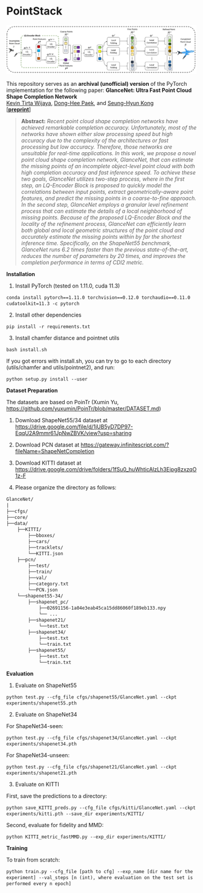 # PointStack

<p align = 'center'>
<img src="./docs/overview.png" alt="overview" width="640"/>
</p>

This repository serves as an **archival (unofficial) version** of the PyTorch implementation for the following paper:
**GlanceNet: Ultra Fast Point Cloud Shape Completion Network**<br>
[Kevin Tirta Wijaya](https://www.ktirta.xyz), [Dong-Hee Paek](http://ave.kaist.ac.kr/bbs/board.php?bo_table=sub1_2&wr_id=5&sca=Ph.+D.+Candidate), and [Seung-Hyun Kong](http://ave.kaist.ac.kr/)<br>
[\[**preprint**\]](https://drive.google.com/file/d/1zHIulBKP52kRTSHQpNSl_XUkWD06uIgF/view?usp=sharing)
> **Abstract:** *Recent point cloud shape completion networks have achieved remarkable completion accuracy. Unfortunately, most of the networks have shown either slow processing speed but high accuracy due to the complexity of the architectures or fast processing but low accuracy. Therefore, those networks are unsuitable for real-time applications. In this work,
we propose a novel point cloud shape completion network, GlanceNet, that can estimate the missing points of an incomplete object-level point cloud with both high completion accuracy and fast inference speed. To achieve these two goals, GlanceNet utilizes two-step process, where in the first step, an LQ-Encoder Block is proposed to quickly model the correlations between input points, extract geometrically-aware point features, and predict the missing points in a coarse-to-fine approach. In the second step, GlanceNet employs a granular level refinement process that can estimate the details of a local neighborhood of missing points. Because of the proposed LQ-Encoder Block and the locality of the refinement process, GlanceNet can efficiently learn both global and local geometric structures of the point cloud and accurately estimate the missing points within by far the shortest inference time. Specifically, on the ShapeNet55 benchmark, GlanceNet runs 6.2 times faster than the previous state-of-the-art, reduces the number of parameters by 20 times, and improves the completion performance in terms of CDl2 metric.*


**Installation**

1. Install PyTorch (tested on 1.11.0, cuda 11.3)
```
conda install pytorch==1.11.0 torchvision==0.12.0 torchaudio==0.11.0 cudatoolkit=11.3 -c pytorch
```
2. Install other dependencies
```
pip install -r requirements.txt
```
3. Install chamfer distance and pointnet utils
```
bash install.sh
```
If you got errors with install.sh, you can try to go to each directory (utils/chamfer and utils/pointnet2), and run:
```
python setup.py install --user
```
**Dataset Preparation**

The datasets are based on PoinTr (Xumin Yu, https://github.com/yuxumin/PoinTr/blob/master/DATASET.md)
1. Download ShapeNet55/34 dataset at https://drive.google.com/file/d/1jUB5yD7DP97-EqqU2A9mmr61JpNwZBVK/view?usp=sharing
2. Download PCN dataset at https://gateway.infinitescript.com/?fileName=ShapeNetCompletion
3. Download KITTI dataset at https://drive.google.com/drive/folders/1fSu0_huWhticAlzLh3Ejpg8zxzqO1z-F

4. Please organize the directory as follows:
```
GlanceNet/
|
├──cfgs/
├──core/
├──data/
    ├──KITTI/
        ├──bboxes/
        ├──cars/
        ├──tracklets/
        └──KITTI.json
    ├──pcn/
        ├──test/
        ├──train/
        ├──val/
        ├──category.txt
        └──PCN.json
    └──shapenet55-34/
        ├──shapenet_pc/
            ├──02691156-1a04e3eab45ca15dd86060f189eb133.npy
            └── ...
        ├──shapenet21/
            └──test.txt
        ├──shapenet34/
            ├──test.txt
            └──train.txt
        ├──shapenet55/
            ├──test.txt
            └──train.txt
```



**Evaluation**

1. Evaluate on ShapeNet55
```
python test.py --cfg_file cfgs/shapenet55/GlanceNet.yaml --ckpt experiments/shapenet55.pth
```
2. Evaluate on ShapeNet34

For ShapeNet34-seen:
```
python test.py --cfg_file cfgs/shapenet34/GlanceNet.yaml --ckpt experiments/shapenet34.pth
```
For ShapeNet34-unseen:
```
python test.py --cfg_file cfgs/shapenet21/GlanceNet.yaml --ckpt experiments/shapenet21.pth
```

3. Evaluate on KITTI

First, save the predictions to a directory:
```
python save_KITTI_preds.py --cfg_file cfgs/kitti/GlanceNet.yaml --ckpt experiments/kitti.pth --save_dir experiments/KITTI/
```

Second, evaluate for fidelity and MMD:
```
python KITTI_metric_fastMMD.py --exp_dir experiments/KITTI/
```

**Training**

To train from scratch:
```
python train.py --cfg_file [path to cfg] --exp_name [dir name for the experiment] --val_steps [n (int), where evaluation on the test set is performed every n epoch]
```
